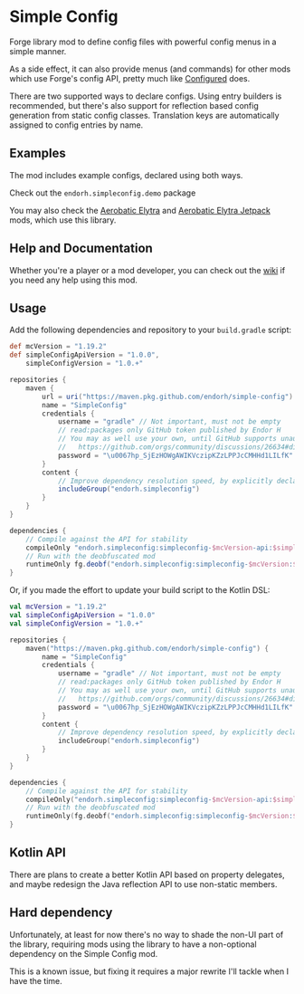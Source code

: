 # Simple Config

Forge library mod to define config files with powerful config menus in a simple manner.

As a side effect, it can also provide menus (and commands) for other mods which
use Forge's config API, pretty much like
[Configured](https://github.com/MrCrayfish/Configured) does.

There are two supported ways to declare configs. Using entry builders is recommended,
but there's also support for reflection based config generation from static config classes.
Translation keys are automatically assigned to config entries by name.

## Examples
The mod includes example configs, declared using both ways.

Check out the `endorh.simpleconfig.demo` package

You may also check the [Aerobatic Elytra](https://github.com/endorh/aerobatic-elytra) and
[Aerobatic Elytra Jetpack](https://github.com/endorh/aerobatic-elytra-jetpack) mods,
which use this library.

## Help and Documentation
Whether you're a player or a mod developer, you can check out the
[wiki](https://github.com/endorh/simple-config/wiki) if you need any help using this mod.

## Usage
Add the following dependencies and repository to your `build.gradle` script:

```Groovy
def mcVersion = "1.19.2"
def simpleConfigApiVersion = "1.0.0",
    simpleConfigVersion = "1.0.+"

repositories {
    maven {
        url = uri("https://maven.pkg.github.com/endorh/simple-config")
        name = "SimpleConfig"
        credentials {
            username = "gradle" // Not important, must not be empty
            // read:packages only GitHub token published by Endor H
            // You may as well use your own, until GitHub supports unauthenticated maven read access
            //   https://github.com/orgs/community/discussions/26634#discussioncomment-3252637
            password = "\u0067hp_SjEzHOWgAWIKVczipKZzLPPJcCMHHd1LILfK"
        }
        content {
            // Improve dependency resolution speed, by explicitly declaring the only hosted group
            includeGroup("endorh.simpleconfig")
        }
    }
}

dependencies {
    // Compile against the API for stability
    compileOnly "endorh.simpleconfig:simpleconfig-$mcVersion-api:$simpleConfigApiVersion"
    // Run with the deobfuscated mod
    runtimeOnly fg.deobf("endorh.simpleconfig:simpleconfig-$mcVersion:$simpleConfigVersion")
}
```

Or, if you made the effort to update your build script to the Kotlin DSL:

```Kotlin
val mcVersion = "1.19.2"
val simpleConfigApiVersion = "1.0.0"
val simpleConfigVersion = "1.0.+"

repositories {
    maven("https://maven.pkg.github.com/endorh/simple-config") {
        name = "SimpleConfig"
        credentials {
            username = "gradle" // Not important, must not be empty
            // read:packages only GitHub token published by Endor H
            // You may as well use your own, until GitHub supports unauthenticated maven read access
            //   https://github.com/orgs/community/discussions/26634#discussioncomment-3252637
            password = "\u0067hp_SjEzHOWgAWIKVczipKZzLPPJcCMHHd1LILfK"
        }
        content {
            // Improve dependency resolution speed, by explicitly declaring the only hosted group
            includeGroup("endorh.simpleconfig")
        }
    }
}

dependencies {
    // Compile against the API for stability
    compileOnly("endorh.simpleconfig:simpleconfig-$mcVersion-api:$simpleConfigApiVersion")
    // Run with the deobfuscated mod
    runtimeOnly(fg.deobf("endorh.simpleconfig:simpleconfig-$mcVersion:$simpleConfigVersion"))
}
```

## Kotlin API
There are plans to create a better Kotlin API based on property delegates,
and maybe redesign the Java reflection API to use non-static members.

## Hard dependency
Unfortunately, at least for now there's no way to shade the non-UI part of the library,
requiring mods using the library to have a non-optional dependency on the Simple Config
mod.

This is a known issue, but fixing it requires a major rewrite I'll tackle
when I have the time.
